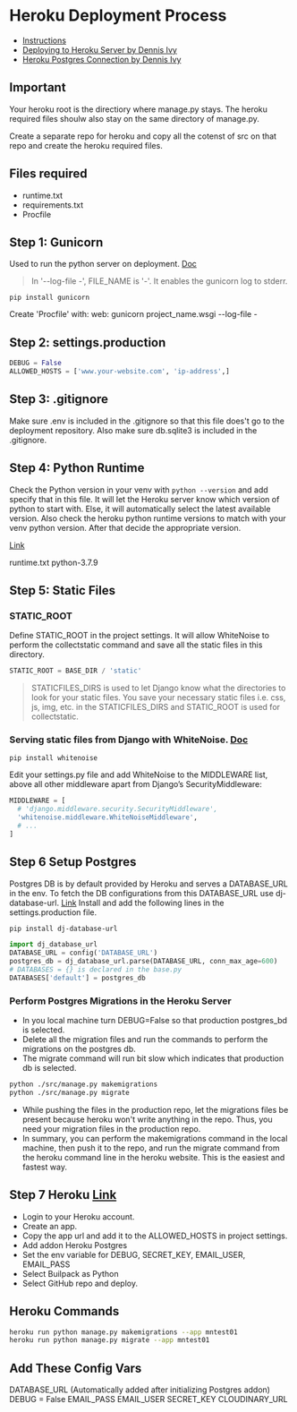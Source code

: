 # Heroku Deployment Process
- [Instructions](https://devcenter.heroku.com/articles/deploying-python)
- [Deploying to Heroku Server by Dennis Ivy](https://youtu.be/kBwhtEIXGII)
- [Heroku Postgres Connection by Dennis Ivy](https://youtu.be/TFFtDLZnbSs)

## Important
Your heroku root is the directiory where manage.py stays. The heroku required files shoulw also stay on the same directory of manage.py.

Create a separate repo for heroku and copy all the cotenst of src on that repo and create the heroku required files.

##  Files required
- runtime.txt
- requirements.txt
- Procfile

## Step 1: Gunicorn
Used to run the python server on deployment. [Doc](https://docs.gunicorn.org/en/latest/settings.html)
> In '--log-file -', FILE_NAME is '-'. It enables the gunicorn log to stderr.

`pip install gunicorn`

Create 'Procfile' with:
web: gunicorn project_name.wsgi --log-file -

## Step 2: settings.production
```python
DEBUG = False
ALLOWED_HOSTS = ['www.your-website.com', 'ip-address',]
```

## Step 3: .gitignore
Make sure .env is included in the .gitignore so that this file does't go to the deployment repository.
Also make sure db.sqlite3 is included in the .gitignore.

## Step 4: Python Runtime
Check the Python version in your venv with `python --version` and add specify that in this file. It will let the Heroku server know which version of python to start with. Else, it will automatically select the latest available version.
Also check the heroku python runtime versions to match with your venv python version. After that decide the appropriate version.

[Link](https://devcenter.heroku.com/articles/python-support#specifying-a-python-version)

runtime.txt
python-3.7.9

## Step 5: Static Files

### STATIC_ROOT
Define STATIC_ROOT in the project settings. It will allow WhiteNoise to perform the collectstatic command and save all the static files in this directory.
```python
STATIC_ROOT = BASE_DIR / 'static'
```
> STATICFILES_DIRS is used to let Django know what the directories to look for your static files. You save your necessary static files i.e. css, js, img, etc. in the STATICFILES_DIRS and STATIC_ROOT is used for collectstatic.


### Serving static files from Django with WhiteNoise. [Doc](http://whitenoise.evans.io/en/stable/)

`pip install whitenoise`

Edit your settings.py file and add WhiteNoise to the MIDDLEWARE list, above all other middleware apart from Django’s SecurityMiddleware:

```python
MIDDLEWARE = [
  # 'django.middleware.security.SecurityMiddleware',
  'whitenoise.middleware.WhiteNoiseMiddleware',
  # ...
]
```

## Step 6 Setup Postgres
Postgres DB is by default provided by Heroku and serves a DATABASE_URL in the env.
To fetch the DB configurations from this DATABASE_URL use dj-database-url. [Link](https://pypi.org/project/dj-database-url/)
Install and add the following lines in the settings.production file.

```bash
pip install dj-database-url
```

```python
import dj_database_url
DATABASE_URL = config('DATABASE_URL')
postgres_db = dj_database_url.parse(DATABASE_URL, conn_max_age=600)
# DATABASES = {} is declared in the base.py
DATABASES['default'] = postgres_db
```

### Perform Postgres Migrations in the Heroku Server
- In you local machine turn DEBUG=False so that production postgres_bd is selected.
- Delete all the migration files and run the commands to perform the migrations on the postgres db.
- The migrate command will run bit slow which indicates that production db is selected.
```bash
python ./src/manage.py makemigrations
python ./src/manage.py migrate
```
- While pushing the files in the production repo, let the migrations files be present because heroku won't write anything in the repo. Thus, you need your migration files in the production repo.
- In summary, you can perform the makemigrations command in the local machine, then push it to the repo, and run the migrate command from the heroku command line in the heroku website. This is the easiest and fastest way.

## Step 7 Heroku [Link](https://www.heroku.com/)
- Login to your Heroku account.
- Create an app.
- Copy the app url and add it to the ALLOWED_HOSTS in project settings.
- Add addon Heroku Postgres
- Set the env variable for DEBUG, SECRET_KEY, EMAIL_USER, EMAIL_PASS
- Select Builpack as Python
- Select GitHub repo and deploy.

## Heroku Commands
```bash
heroku run python manage.py makemigrations --app mntest01
heroku run python manage.py migrate --app mntest01
```

## Add These Config Vars
DATABASE_URL (Automatically added after initializing Postgres addon)
DEBUG = False
EMAIL_PASS
EMAIL_USER
SECRET_KEY
CLOUDINARY_URL